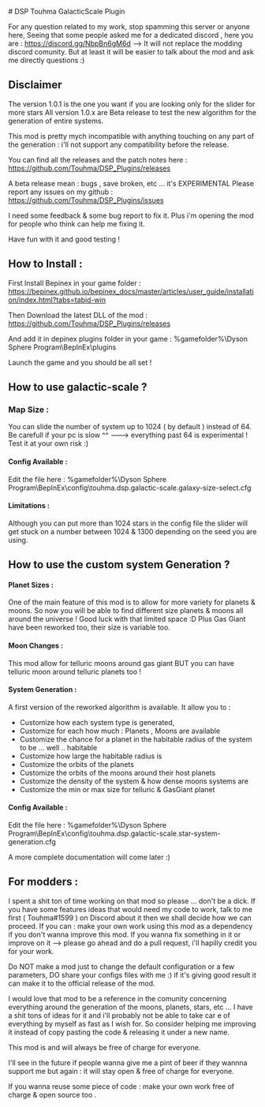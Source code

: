 ﻿﻿# DSP Touhma GalacticScale Plugin

For any question related to my work, stop spamming this server or anyone here,
Seeing that some people asked me for a dedicated discord , here you are :
https://discord.gg/NbpBn6gM6d --> It will not replace the modding discord comunity. But at least it will be easier to talk about the mod and ask me directly questions :)




## Disclaimer
The version 1.0.1 is the one you want if you are looking only for the slider for more stars
All version 1.0.x are Beta release to test the new algorithm for the generation of entire systems.

This mod is pretty mych incompatible with anything touching on any part of the generation : i'll not support any compatibility before the release.

You can find all the releases and the patch notes here : https://github.com/Touhma/DSP_Plugins/releases

A beta release mean : bugs , save broken, etc ... it's EXPERIMENTAL Please report any issues on my github : https://github.com/Touhma/DSP_Plugins/issues

I need some feedback & some bug report to fix it. Plus i'm opening the mod for people who think can help me fixing it.

Have fun with it and good testing !

## How to Install :

First Install Bepinex in your game
folder : https://bepinex.github.io/bepinex_docs/master/articles/user_guide/installation/index.html?tabs=tabid-win

Then Download the latest DLL of the mod : https://github.com/Touhma/DSP_Plugins/releases

And add it in depinex plugins folder in your game : %gamefolder%\Dyson Sphere Program\BepInEx\plugins

Launch the game and you should be all set !

## How to use galactic-scale ?

### Map Size :

You can slide the number of system up to 1024 ( by default ) instead of 64. Be carefull if your pc is slow ^^ ---> everything past 64 is experimental ! Test it at your own risk :)

#### Config Available :

Edit the file here : %gamefolder%\Dyson Sphere Program\BepInEx\config\touhma.dsp.galactic-scale.galaxy-size-select.cfg

#### Limitations :

Although you can put more than 1024 stars in the config file the slider will get stuck on a number between 1024 & 1300 depending on the seed you are using.

## How to use the custom system Generation ?

#### Planet Sizes :
One of the main feature of this mod is to allow for more variety for planets & moons. So now you will be able to find different size planets & moons all around the universe ! Good luck with that limited space :D
Plus Gas Giant have been reworked too, their size is variable too.

#### Moon Changes :
This mod allow for telluric moons around gas giant BUT you can have telluric moon around telluric planets too !

#### System Generation :
A first version of the reworked algorithm is available. It allow you to :
- Customize how each system type is generated,
- Customize for each how much : Planets , Moons are available
- Customize the chance for a planet in the habitable radius of the system to be ... well .. habitable
- Customize how large the habitable radius is
- Customize the orbits of the planets
- Customize the orbits of the moons around their host planets
- Customize the density of the system & how dense moons systems are
- Customize the min or max size for telluric & GasGiant planet

#### Config Available :

Edit the file here :
%gamefolder%\Dyson Sphere Program\BepInEx\config\touhma.dsp.galactic-scale.star-system-generation.cfg

A more complete documentation will come later :)



## For modders :

I spent a shit ton of time working on that mod so please ... don't be a dick.
If you have some features ideas that would need my code to work, talk to me first ( Touhma#1599 ) on Discord about it then we shall decide how we can proceed.
If you can : make your own work using this mod as a dependency if you don't wanna improve this mod.
If you wanna fix something in it or improve on it --> please go ahead and do a pull request, i'll hapilly credit you for your work.

Do NOT make a mod just to change the default configuration or a few parameters, DO share your configs files with me :) if it's giving good result it can make it to the official release of the mod.

I would love that mod to be a reference in the comunity concerning everything around the generation of the moons, planets, stars, etc ... I have a shit tons of ideas for it and i'll probably not be able to take car e of everything by myself as fast as I wish for. So consider helping me improving it instead of copy pasting the code & releasing it under a new name.

This mod is and will always be free of charge for everyone.

I'll see in the future if people wanna give me a pint of beer if they wannna support me but again : it will stay open & free of charge for everyone.

If you wanna reuse some piece of code : make your own work free of charge & open source too .

